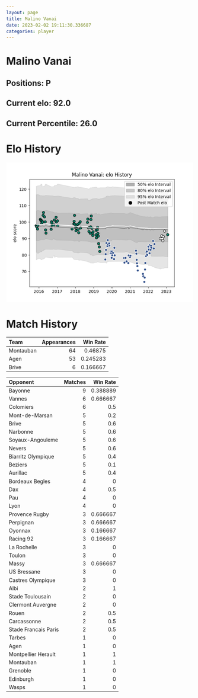 ```yaml
---  
layout: page  
title: Malino Vanai  
date: 2023-02-02 19:11:30.336687  
categories: player  
---
```

# Malino Vanai

## Positions: P

## Current elo: 92.0

## Current Percentile: 26.0

# Elo History


![elo history](history_MalinoVanai.png)
# Match History


| Team      |   Appearances |   Win Rate |
|:----------|--------------:|-----------:|
| Montauban |            64 |   0.46875  |
| Agen      |            53 |   0.245283 |
| Brive     |             6 |   0.166667 |

| Opponent             |   Matches |   Win Rate |
|:---------------------|----------:|-----------:|
| Bayonne              |         9 |   0.388889 |
| Vannes               |         6 |   0.666667 |
| Colomiers            |         6 |   0.5      |
| Mont-de-Marsan       |         5 |   0.2      |
| Brive                |         5 |   0.6      |
| Narbonne             |         5 |   0.6      |
| Soyaux-Angouleme     |         5 |   0.6      |
| Nevers               |         5 |   0.6      |
| Biarritz Olympique   |         5 |   0.4      |
| Beziers              |         5 |   0.1      |
| Aurillac             |         5 |   0.4      |
| Bordeaux Begles      |         4 |   0        |
| Dax                  |         4 |   0.5      |
| Pau                  |         4 |   0        |
| Lyon                 |         4 |   0        |
| Provence Rugby       |         3 |   0.666667 |
| Perpignan            |         3 |   0.666667 |
| Oyonnax              |         3 |   0.166667 |
| Racing 92            |         3 |   0.166667 |
| La Rochelle          |         3 |   0        |
| Toulon               |         3 |   0        |
| Massy                |         3 |   0.666667 |
| US Bressane          |         3 |   0        |
| Castres Olympique    |         3 |   0        |
| Albi                 |         2 |   1        |
| Stade Toulousain     |         2 |   0        |
| Clermont Auvergne    |         2 |   0        |
| Rouen                |         2 |   0.5      |
| Carcassonne          |         2 |   0.5      |
| Stade Francais Paris |         2 |   0.5      |
| Tarbes               |         1 |   0        |
| Agen                 |         1 |   0        |
| Montpellier Herault  |         1 |   1        |
| Montauban            |         1 |   1        |
| Grenoble             |         1 |   0        |
| Edinburgh            |         1 |   0        |
| Wasps                |         1 |   0        |